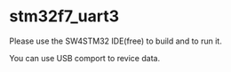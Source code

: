 # stm32f7_uart3

Please use the SW4STM32 IDE(free) to build and to run it.

You can use USB comport to revice data. 
